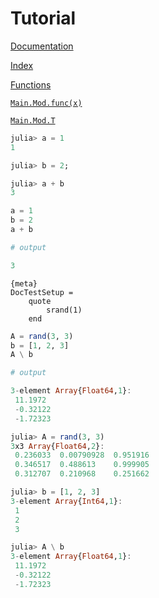 # Tutorial

[Documentation]({ref})

[Index]({ref})

[Functions]({ref})

[`Main.Mod.func(x)`]({ref})

[`Main.Mod.T`]({ref})

```julia
julia> a = 1
1

julia> b = 2;

julia> a + b
3
```

```julia
a = 1
b = 2
a + b

# output

3
```

    {meta}
    DocTestSetup =
        quote
            srand(1)
        end

```julia
A = rand(3, 3)
b = [1, 2, 3]
A \ b

# output

3-element Array{Float64,1}:
 11.1972
 -0.32122
 -1.72323
```

```julia
julia> A = rand(3, 3)
3x3 Array{Float64,2}:
 0.236033  0.00790928  0.951916
 0.346517  0.488613    0.999905
 0.312707  0.210968    0.251662

julia> b = [1, 2, 3]
3-element Array{Int64,1}:
 1
 2
 3

julia> A \ b
3-element Array{Float64,1}:
 11.1972
 -0.32122
 -1.72323
```
